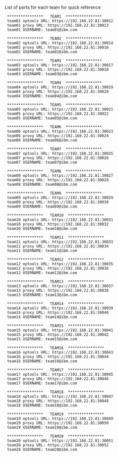 List of ports for each team for quick reference
     
     ****************   TEAM1  ****************
     team01 optools URL: https://192.168.22.81:30012
     team01 proxy URL: https://192.168.22.81:30013
     team01 USERNAME: team01@ibm.com
     
     ****************   TEAM2  ****************
     team02 optools URL: https://192.168.22.81:30014
     team02 proxy URL: https://192.168.22.81:30016
     team02 USERNAME: team02@ibm.com
     
     ****************   TEAM3  ****************
     team03 optools URL: https://192.168.22.81:30017
     team03 proxy URL: https://192.168.22.81:30018
     team03 USERNAME: team03@ibm.com
     
     ****************   TEAM4  ****************
     team04 optools URL: https://192.168.22.81:30019
     team04 proxy URL: https://192.168.22.81:30020
     team04 USERNAME: team04@ibm.com
     
     ****************   TEAM5  ****************
     team05 optools URL: https://192.168.22.81:30021
     team05 proxy URL: https://192.168.22.81:30022
     team05 USERNAME: team05@ibm.com
     
     ****************   TEAM6  ****************
     team06 optools URL: https://192.168.22.81:30023
     team06 proxy URL: https://192.168.22.81:30024
     team06 USERNAME: team06@ibm.com
     
     ****************   TEAM7  ****************
     team07 optools URL: https://192.168.22.81:30025
     team07 proxy URL: https://192.168.22.81:30026
     team07 USERNAME: team07@ibm.com
     
     ****************   TEAM8  ****************
     team08 optools URL: https://192.168.22.81:30027
     team08 proxy URL: https://192.168.22.81:30028
     team08 USERNAME: team08@ibm.com
     
     ****************   TEAM9  ****************
     team09 optools URL: https://192.168.22.81:30029
     team09 proxy URL: https://192.168.22.81:30030
     team09 USERNAME: team09@ibm.com
     
     ****************   TEAM10  ****************
     team10 optools URL: https://192.168.22.81:30031
     team10 proxy URL: https://192.168.22.81:30032
     team10 USERNAME: team10@ibm.com
     
     ****************   TEAM11  ****************
     team11 optools URL: https://192.168.22.81:30033
     team11 proxy URL: https://192.168.22.81:30034
     team11 USERNAME: team11@ibm.com
     
     ****************   TEAM12  ****************
     team12 optools URL: https://192.168.22.81:30035
     team12 proxy URL: https://192.168.22.81:30036
     team12 USERNAME: team12@ibm.com
     
     ****************   TEAM13  ****************
     team13 optools URL: https://192.168.22.81:30037
     team13 proxy URL: https://192.168.22.81:30038
     team13 USERNAME: team13@ibm.com
     
     ****************   TEAM14  ****************
     team14 optools URL: https://192.168.22.81:30039
     team14 proxy URL: https://192.168.22.81:30040
     team14 USERNAME: team14@ibm.com
     
     ****************   TEAM15  ****************
     team15 optools URL: https://192.168.22.81:30041
     team15 proxy URL: https://192.168.22.81:30042
     team15 USERNAME: team15@ibm.com
     
     ****************   TEAM16  ****************
     team16 optools URL: https://192.168.22.81:30043
     team16 proxy URL: https://192.168.22.81:30044
     team16 USERNAME: team16@ibm.com
     
     ****************   TEAM17  ****************
     team17 optools URL: https://192.168.22.81:30045
     team17 proxy URL: https://192.168.22.81:30046
     team17 USERNAME: team17@ibm.com
     
     ****************   TEAM18  ****************
     team18 optools URL: https://192.168.22.81:30047
     team18 proxy URL: https://192.168.22.81:30048
     team18 USERNAME: team18@ibm.com
     
     ****************   TEAM19  ****************
     team19 optools URL: https://192.168.22.81:30049
     team19 proxy URL: https://192.168.22.81:30050
     team19 USERNAME: team19@ibm.com
     
     ****************   TEAM20  ****************
     team20 optools URL: https://192.168.22.81:30051
     team20 proxy URL: https://192.168.22.81:30052
     team20 USERNAME: team20@ibm.com
     
     
